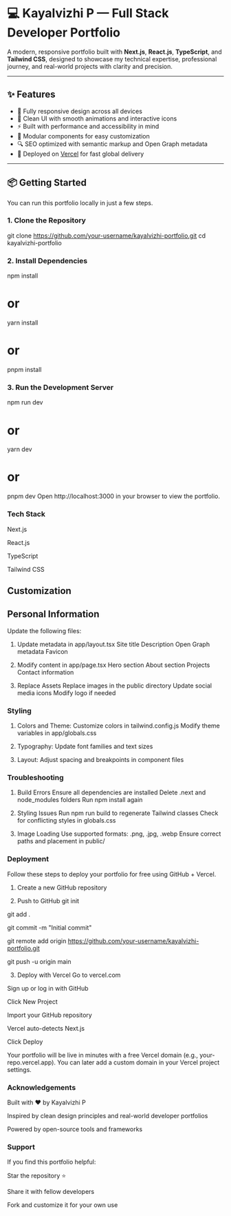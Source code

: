 # 💻 Kayalvizhi P — Full Stack Developer Portfolio

A modern, responsive portfolio built with **Next.js**, **React.js**, **TypeScript**, and **Tailwind CSS**, designed to showcase my technical expertise, professional journey, and real-world projects with clarity and precision.

---

## ✨ Features

- 📱 Fully responsive design across all devices
- 🎨 Clean UI with smooth animations and interactive icons
- ⚡ Built with performance and accessibility in mind
- 🧩 Modular components for easy customization
- 🔍 SEO optimized with semantic markup and Open Graph metadata
- 🚀 Deployed on [Vercel](https://vercel.com) for fast global delivery

---

## 📦 Getting Started

You can run this portfolio locally in just a few steps.

### 1. Clone the Repository

git clone https://github.com/your-username/kayalvizhi-portfolio.git
cd kayalvizhi-portfolio

### 2. Install Dependencies

npm install
# or
yarn install
# or
pnpm install

### 3. Run the Development Server

npm run dev
# or
yarn dev
# or
pnpm dev
Open http://localhost:3000 in your browser to view the portfolio.

### Tech Stack

Next.js

React.js

TypeScript

Tailwind CSS
 
## Customization
## Personal Information
Update the following files:

1. Update metadata in app/layout.tsx
Site title
Description
Open Graph metadata
Favicon

2. Modify content in app/page.tsx
Hero section
About section
Projects
Contact information 

3. Replace Assets
Replace images in the public directory
Update social media icons
Modify logo if needed

### Styling

1. Colors and Theme:
Customize colors in tailwind.config.js
Modify theme variables in app/globals.css

2. Typography:
Update font families and text sizes

3. Layout:
Adjust spacing and breakpoints in component files

### Troubleshooting
1. Build Errors
Ensure all dependencies are installed
Delete .next and node_modules folders
Run npm install again

2. Styling Issues
Run npm run build to regenerate Tailwind classes
Check for conflicting styles in globals.css

3. Image Loading
Use supported formats: .png, .jpg, .webp
Ensure correct paths and placement in public/

### Deployment
Follow these steps to deploy your portfolio for free using GitHub + Vercel.

1. Create a new GitHub repository

2. Push to GitHub
git init

git add .


git commit -m "Initial commit"


git remote add origin https://github.com/your-username/kayalvizhi-portfolio.git


git push -u origin main


3. Deploy with Vercel
Go to vercel.com


Sign up or log in with GitHub



Click New Project


Import your GitHub repository



Vercel auto-detects Next.js


Click Deploy


Your portfolio will be live in minutes with a free Vercel domain (e.g., your-repo.vercel.app). You can later add a custom domain in your Vercel project settings.

### Acknowledgements
Built with ❤️ by Kayalvizhi P


Inspired by clean design principles and real-world developer portfolios


Powered by open-source tools and frameworks

### Support
If you find this portfolio helpful:

Star the repository ⭐


Share it with fellow developers


Fork and customize it for your own use
